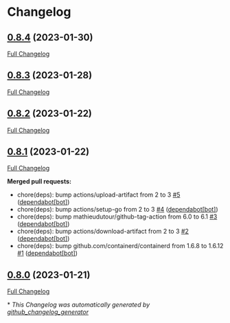 # Changelog

## [0.8.4](https://github.com/guillaume-gricourt/telegraf-kraken/tree/0.8.4) (2023-01-30)

[Full Changelog](https://github.com/guillaume-gricourt/telegraf-kraken/compare/0.8.3...0.8.4)

## [0.8.3](https://github.com/guillaume-gricourt/telegraf-kraken/tree/0.8.3) (2023-01-28)

[Full Changelog](https://github.com/guillaume-gricourt/telegraf-kraken/compare/0.8.2...0.8.3)

## [0.8.2](https://github.com/guillaume-gricourt/telegraf-kraken/tree/0.8.2) (2023-01-22)

[Full Changelog](https://github.com/guillaume-gricourt/telegraf-kraken/compare/0.8.1...0.8.2)

## [0.8.1](https://github.com/guillaume-gricourt/telegraf-kraken/tree/0.8.1) (2023-01-22)

[Full Changelog](https://github.com/guillaume-gricourt/telegraf-kraken/compare/0.8.0...0.8.1)

**Merged pull requests:**

- chore\(deps\): bump actions/upload-artifact from 2 to 3 [\#5](https://github.com/guillaume-gricourt/telegraf-kraken/pull/5) ([dependabot[bot]](https://github.com/apps/dependabot))
- chore\(deps\): bump actions/setup-go from 2 to 3 [\#4](https://github.com/guillaume-gricourt/telegraf-kraken/pull/4) ([dependabot[bot]](https://github.com/apps/dependabot))
- chore\(deps\): bump mathieudutour/github-tag-action from 6.0 to 6.1 [\#3](https://github.com/guillaume-gricourt/telegraf-kraken/pull/3) ([dependabot[bot]](https://github.com/apps/dependabot))
- chore\(deps\): bump actions/download-artifact from 2 to 3 [\#2](https://github.com/guillaume-gricourt/telegraf-kraken/pull/2) ([dependabot[bot]](https://github.com/apps/dependabot))
- chore\(deps\): bump github.com/containerd/containerd from 1.6.8 to 1.6.12 [\#1](https://github.com/guillaume-gricourt/telegraf-kraken/pull/1) ([dependabot[bot]](https://github.com/apps/dependabot))

## [0.8.0](https://github.com/guillaume-gricourt/telegraf-kraken/tree/0.8.0) (2023-01-21)

[Full Changelog](https://github.com/guillaume-gricourt/telegraf-kraken/compare/f4b383b8336a6ecf8e2758e1bed57d4e83ddd228...0.8.0)



\* *This Changelog was automatically generated by [github_changelog_generator](https://github.com/github-changelog-generator/github-changelog-generator)*
